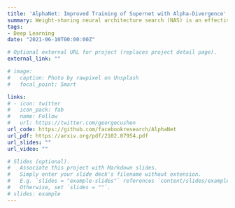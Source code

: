 ```yaml
---
title: 'AlphaNet: Improved Training of Supernet with Alpha-Divergence'
summary: Weight-sharing neural architecture search (NAS) is an effective technique for automating efficient neural architecture design. Weight-sharing NAS builds a supernet that assembles all the architectures as its sub-networks and jointly trains the supernet with the sub-networks. The success of weight-sharing NAS heavily relies on distilling the knowledge of the supernet to the sub-networks. However, we find that the widely used distillation divergence, i.e., KL divergence, may lead to student sub-networks that over-estimate or under-estimate the uncertainty of the teacher supernet, leading to inferior performance of the sub-networks. In this work, we propose to improve the supernet training with a more generalized alpha-divergence. By adaptively selecting the alpha-divergence, we simultaneously prevent the over-estimation or under-estimation of the uncertainty of the teacher model. We apply the proposed alpha-divergence based supernets training to both slimmable neural networks and weight-sharing NAS, and demonstrate significant improvements. Specifically, our discovered model family, AlphaNet, outperforms prior-art models on a wide range of FLOPs regimes, including BigNAS, Once-for-All networks, and AttentiveNAS. We achieve ImageNet top-1 accuracy of 80.0% with only 444M FLOPs.
tags:
- Deep Learning
date: "2021-06-10T00:00:00Z"

# Optional external URL for project (replaces project detail page).
external_link: ""

# image:
#   caption: Photo by rawpixel on Unsplash
#   focal_point: Smart

links:
# - icon: twitter
#   icon_pack: fab
#   name: Follow
#   url: https://twitter.com/georgecushen
url_code: https://github.com/facebookresearch/AlphaNet
url_pdf: https://arxiv.org/pdf/2102.07954.pdf
url_slides: ""
url_video: ""

# Slides (optional).
#   Associate this project with Markdown slides.
#   Simply enter your slide deck's filename without extension.
#   E.g. `slides = "example-slides"` references `content/slides/example-slides.md`.
#   Otherwise, set `slides = ""`.
# slides: example
---
```





